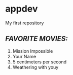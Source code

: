 # appdev
My first repository


## *FAVORITE MOVIES:*

1. Mission Impossible
2. Your Name
3. 5 centimeters per second
4. Weathering with youy
